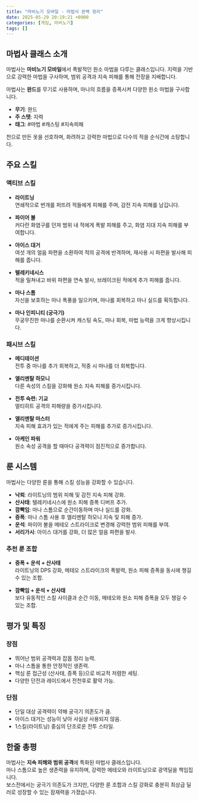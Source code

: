 ```yaml
---
title: "마비노기 모바일 - 마법사 완벽 정리"
date: 2025-05-29 20:19:21 +0900
categories: [게임, 마비노기]
tags: []
---
```


## 마법사 클래스 소개

마법사는 **마비노기 모바일**에서 폭발적인 원소 마법을 다루는 클래스입니다. 지력을 기반으로 강력한 마법을 구사하며, 범위 공격과 지속 피해를 통해 전장을 지배합니다.

마법사는 **완드**를 무기로 사용하며, 마나의 흐름을 증폭시켜 다양한 원소 마법을 구사합니다.  
- **무기**: 완드  
- **주 스탯**: 지력  
- **태그**: #마법 #캐스팅 #지속피해  

천으로 만든 옷을 선호하며, 화려하고 강력한 마법으로 다수의 적을 순식간에 소탕합니다.

## 주요 스킬

### 액티브 스킬

- **라이트닝**  
  연쇄적으로 번개를 퍼뜨려 적들에게 피해를 주며, 감전 지속 피해를 남깁니다.

- **파이어 볼**  
  커다란 화염구를 던져 범위 내 적에게 폭발 피해를 주고, 화염 지대 지속 피해를 부여합니다.

- **아이스 대거**  
  여섯 개의 얼음 파편을 소환하여 적의 공격에 반격하며, 재사용 시 파편을 발사해 피해를 줍니다.

- **텔레키네시스**  
  적을 밀쳐내고 바위 파편을 연속 발사, 브레이크된 적에게 추가 피해를 줍니다.

- **마나 스톰**  
  자신을 보호하는 마나 폭풍을 일으키며, 마나를 회복하고 마나 실드를 획득합니다.

- **마나 인피니티 (궁극기)**  
  무궁무진한 마나를 순환시켜 캐스팅 속도, 마나 회복, 마법 능력을 크게 향상시킵니다.

### 패시브 스킬

- **메디테이션**  
  전투 중 마나를 추가 회복하고, 적중 시 마나를 더 회복합니다.

- **엘리멘탈 하모니**  
  다른 속성의 스킬을 강화해 원소 지속 피해를 증가시킵니다.

- **전투 숙련: 기교**  
  멀티히트 공격의 피해량을 증가시킵니다.

- **엘리멘탈 마스터**  
  지속 피해 효과가 있는 적에게 주는 피해를 추가로 증가시킵니다.

- **아케인 파워**  
  원소 속성 공격을 할 때마다 공격력이 점진적으로 증가합니다.

## 룬 시스템

마법사는 다양한 룬을 통해 스킬 성능을 강화할 수 있습니다.

- **낙뢰**: 라이트닝의 범위 피해 및 감전 지속 피해 강화.  
- **산사태**: 텔레키네시스에 원소 피해 증폭 디버프 추가.  
- **깜빡임**: 마나 스톰으로 순간이동하며 마나 실드를 강화.  
- **증폭**: 마나 스톰 사용 후 엘리멘탈 하모니 지속 및 피해 증가.  
- **운석**: 파이어 볼을 메테오 스트라이크로 변경해 강력한 범위 피해를 부여.  
- **서리가시**: 아이스 대거를 강화, 더 많은 얼음 파편을 발사.  

### 추천 룬 조합

- **증폭 + 운석 + 산사태**  
  라이트닝의 DPS 강화, 메테오 스트라이크의 폭발력, 원소 피해 증폭을 동시에 챙길 수 있는 조합.

- **깜빡임 + 운석 + 산사태**  
  보다 유동적인 스킬 사이클과 순간 이동, 메테오와 원소 피해 증폭을 모두 챙길 수 있는 조합.

## 평가 및 특징

### 장점
- 뛰어난 범위 공격력과 잡몹 정리 능력.  
- 마나 스톰을 통한 안정적인 생존력.  
- 핵심 룬 접근성 (산사태, 증폭 등)으로 비교적 저렴한 세팅.  
- 다양한 던전과 레이드에서 전천후로 활약 가능.

### 단점
- 단일 대상 공격력이 약해 궁극기 의존도가 큼.  
- 아이스 대거는 성능이 낮아 사실상 사용되지 않음.  
- 1스킬(라이트닝) 중심의 단조로운 전투 스타일.

## 한줄 총평

마법사는 **지속 피해와 범위 공격**에 특화된 마법사 클래스입니다.  
마나 스톰으로 높은 생존력을 유지하며, 강력한 메테오와 라이트닝으로 광역딜을 책임집니다.  
보스전에서는 궁극기 의존도가 크지만, 다양한 룬 조합과 스킬 강화로 충분히 최상급 딜러로 성장할 수 있는 잠재력을 가졌습니다.
